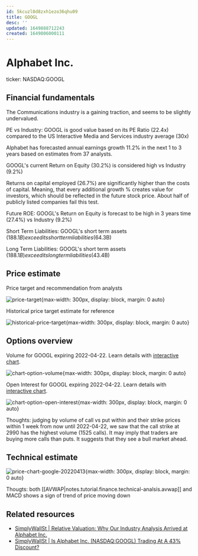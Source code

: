 ```yaml
---
id: 5kcuzl0d8zxh1ezo36qhu09
title: GOOGL
desc: ''
updated: 1649888712243
created: 1649806000111
---
```

# Alphabet Inc.

ticker: NASDAQ:GOOGL

## Financial fundamentals

The Communications industry is a gaining traction, and seems to be slightly undervalued.

PE vs Industry: GOOGL is good value based on its PE Ratio (22.4x) compared to the US Interactive Media and Services industry average (30x)

Alphabet has forecasted annual earnings growth 11.2% in the next 1 to 3 years based on estimates from 37 analysts.

GOOGL's current Return on Equity (30.2%) is considered high vs Industry (9.2%)

Returns on capital employed (26.7%) are significantly higher than the costs of capital. Meaning, that every additional growth % creates value for investors, which should be reflected in the future stock price. About half of publicly listed companies fail this test.

Future ROE: GOOGL's Return on Equity is forecast to be high in 3 years time (27.4%) vs Industry (9.2%)

Short Term Liabilities: GOOGL's short term assets ($188.1B) exceed its short term liabilities ($64.3B)

Long Term Liabilities: GOOGL's short term assets ($188.1B) exceed its long term liabilities ($43.4B)

## Price estimate

Price target and recommendation from analysts

![price-target](https://ik.imagekit.io/casa/h7b-dendron/koyfin_20220413_014314967_coiAd0e4b.jpg?ik-sdk-version=javascript-1.4.3&updatedAt=1649807163457){max-width: 300px, display: block, margin: 0 auto}

Historical price target estimate for reference

![historical-price-target](https://ik.imagekit.io/casa/h7b-dendron/koyfin_20220413_014314966_5qDqRyC_l.png?ik-sdk-version=javascript-1.4.3&updatedAt=1649807163956){max-width: 300px, display: block, margin: 0 auto}

## Options overview

Volume for GOOGL expiring 2022-04-22. Learn details with [interactive chart](https://plt.tehcoderer.com/opt_vol_8cc65d3ebac211ecac0ceb61fbe2b8f5.html).

![chart-option-volume](https://media.discordapp.net/attachments/943940632148340796/963599975810469898/opt_vol_8df168cabac211ecac0ceb61fbe2b8f5.png?width=1005&height=670){max-width: 300px, display: block, margin: 0 auto}

Open Interest for GOOGL expiring 2022-04-22. Learn details with [interactive chart](https://plt.tehcoderer.com/opt_oi_e5df2a02bac411ecac0ceb61fbe2b8f5.html).

![chart-option-open-interest](https://media.discordapp.net/attachments/943940632148340796/963604209540952135/opt_oi_e5df2a03bac411ecac0ceb61fbe2b8f5.png?width=1005&height=670){max-width: 300px, display: block, margin: 0 auto}

Thoughts: judging by volume of call vs put within and their strike prices within 1 week from now until 2022-04-22, we saw that the call strike at 2990 has the highest volume (1525 calls). It may imply that traders are buying more calls than puts. It suggests that they see a bull market ahead.

## Technical estimate

![price-chart-google-20220413](https://ik.imagekit.io/casa/h7b-dendron/tradylitics_2022-04-13_181758_hpbDvvxx7.jpg?ik-sdk-version=javascript-1.4.3&updatedAt=1649866714242){max-width: 300px, display: block, margin: 0 auto}

Thougts: both [[AVWAP|notes.tutorial.finance.technical-analsis.avwap]] and MACD shows a sign of trend of price moving down

## Related resources

- [SimplyWallSt | Relative Valuation: Why Our Industry Analysis Arrived at Alphabet Inc.](https://simplywall.st/stocks/us/media/nasdaq-googl/alphabet/news/relative-valuation-why-our-industry-analysis-arrived-at-alph)
- [SimplyWallSt | Is Alphabet Inc. (NASDAQ:GOOGL) Trading At A 43% Discount?](https://simplywall.st/stocks/us/media/nasdaq-googl/alphabet/news/is-alphabet-inc-nasdaqgoogl-trading-at-a-43-discount)
